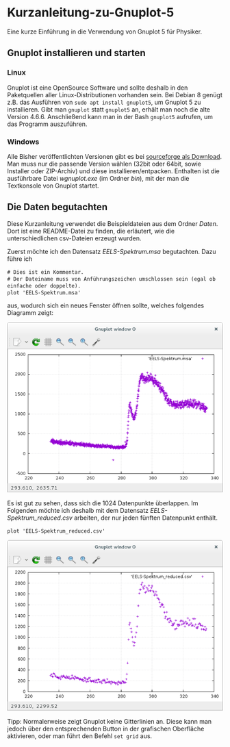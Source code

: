 # Kurzanleitung-zu-Gnuplot-5
Eine kurze Einführung in die Verwendung von Gnuplot 5 für Physiker.

## Gnuplot installieren und starten

### Linux

Gnuplot ist eine OpenSource Software und sollte deshalb in den Paketquellen aller Linux-Distributionen vorhanden sein. Bei Debian 8 genügt z.B. das Ausführen von ``sudo apt install gnuplot5``, um Gnuplot 5 zu installieren. Gibt man ``gnuplot`` statt ``gnuplot5`` an, erhält man noch die alte Version 4.6.6. Anschließend kann man in der Bash ``gnuplot5`` aufrufen, um das Programm auszuführen.

### Windows

Alle Bisher veröffentlichten Versionen gibt es bei [sourceforge als Download][download]. Man muss nur die passende Version wählen (32bit oder 64bit, sowie Installer oder ZIP-Archiv) und diese installieren/entpacken. Enthalten ist die ausführbare Datei *wgnuplot.exe* (im Ordner *bin*), mit der man die Textkonsole von Gnuplot startet.

## Die Daten begutachten

Diese Kurzanleitung verwendet die Beispieldateien aus dem Ordner *Daten*. Dort ist eine README-Datei zu finden, die erläutert, wie die unterschiedlichen csv-Dateien erzeugt wurden.

Zuerst möchte ich den Datensatz *EELS-Spektrum.msa* begutachten. Dazu führe ich

```
# Dies ist ein Kommentar.
# Der Dateiname muss von Anführungszeichen umschlossen sein (egal ob einfache oder doppelte).
plot 'EELS-Spektrum.msa'
```

aus, wodurch sich ein neues Fenster öffnen sollte, welches folgendes Diagramm zeigt:

![Diagramm von EELS-Spektrum.msa](Bilder/EELS-Spektrum.msa.png)

Es ist gut zu sehen, dass sich die 1024 Datenpunkte überlappen. Im Folgenden möchte ich deshalb mit dem Datensatz *EELS-Spektrum_reduced.csv* arbeiten, der nur jeden fünften Datenpunkt enthält.

```
plot 'EELS-Spektrum_reduced.csv'
```

![Diagramm von EELS-Spektrum_reduced.csv](Bilder/EELS-Spektrum_reduced.csv.png)

Tipp:
	Normalerweise zeigt Gnuplot keine Gitterlinien an. Diese kann man jedoch über den entsprechenden Button in der grafischen Oberfläche aktivieren, oder man führt den Befehl ``set grid`` aus.

[download]: https://sourceforge.net/projects/gnuplot/files/gnuplot/
